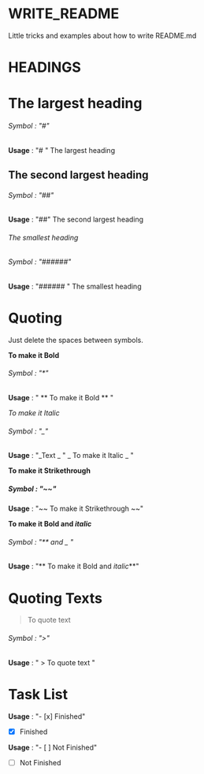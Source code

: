# WRITE_README
Little tricks and examples about how to write README.md 

# HEADINGS

# The largest heading
###### Symbol : "#"
**Usage** :  "# " The largest heading


## The second largest heading
###### Symbol : "##"
**Usage** :  "##" The second largest heading


###### The smallest heading
###### Symbol : "######"
**Usage** : "###### " The smallest heading
#
 

# Quoting

Just delete the spaces between symbols.

**To make it Bold**
###### Symbol : "*"
**Usage** : " ** To make it Bold ** "

_To make it Italic_
###### Symbol : "_"
**Usage** : "_Text _  " _ To make it Italic _ "

**To make it Strikethrough**
##### Symbol : "~~"
**Usage** : "~~ To make it Strikethrough ~~"

**To make it Bold and _italic_**
###### Symbol : "** and _ "
**Usage** : "** To make it Bold and _italic_**"
#




#  Quoting Texts

>To quote text
###### Symbol : ">"
**Usage** : " > To quote text "
#

# 

#
# Task List 
**Usage** : "- [x] Finished"
- [x] Finished 

**Usage** : "- [ ] Not  Finished"
- [ ] Not  Finished 


